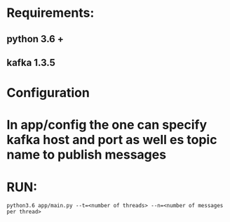 # Requirements:
## python 3.6 +
## kafka 1.3.5

# Configuration
# In app/config the one can specify kafka host and port as well es topic name to publish messages 

# RUN:
`python3.6 app/main.py --t=<number of threads> --n=<number of messages per thread>`


